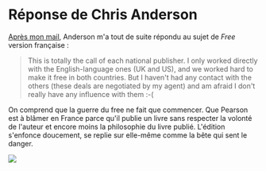 # Réponse de Chris Anderson

[Après mon mail](/2009/08/28/free-pas-free-arnaque-marketing/), Anderson m'a tout de suite répondu au sujet de *Free* version française :

> This is totally the call of each national publisher. I only worked directly with the English-language ones (UK and US), and we worked hard to make it free in both countries. But I haven't had any contact with the others (these deals are negotiated by my agent) and am afraid I don't really have any influence with them :-(

On comprend que la guerre du free ne fait que commencer. Que Pearson est à blâmer en France parce qu'il publie un livre sans respecter la volonté de l'auteur et encore moins la philosophie du livre publié. L'édition s'enfonce doucement, se replie sur elle-même comme la bête qui sent le danger.

![](https://tcrouzet.com/images_tc/2009/08/free.jpg)